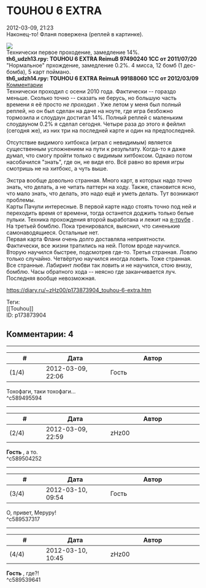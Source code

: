 TOUHOU 6 EXTRA
==============

  
2012-03-09, 21:23  
 Наконец-то! Фланя повержена (реплей в картинке).   
   
   [![](https://c.radikal.ru/c42/2201/ec/32275c0734d9.jpg)](http://www.pixiv.net/member_illust.php?mode=medium&illust_id=25626206)     
 Технически первое проходение, замедление 14%.   
  **th6\_udzh13.rpy: TOUHOU 6 EXTRA ReimuB 97490240 1CC от 2011/07/20**    
 "Нормальное" прхождение, замедление 0.2%. 4 мисса, 12 бомб (1 дес-бомба), 5 карт поймано.   
  **th6\_udzh14.rpy: TOUHOU 6 EXTRA ReimuA 99188060 1CC от 2012/03/09**    
  [Комментарии](https://zHz00.diary.ru/p173873904.htm?index=1#linkmore173873904m1)      
 Технически проходил с осени 2010 года. Фактически -- гораздо меньше. Сколько точно -- сказать не берусь, но большую часть времени я её просто  *не проходил*  . Уже летом у меня был полный реплей, но он был сделан на даче на ноуте, где игра безбожно тормозила и слоудаун достигал 14%. Полный реплей с маленьким слоудауном 0.2% я сделал сегодня. Четыре раза до этого я фейлил (сегодня же), из них три на последней карте и один на предпоследней.   
   
 Отсутствие видимого хитбокса (играл с невидимым) является существенным усложнением на пути к результату. Когда-то я даже думал, что смогу пройти только с видимым хитбоксом. Однако потом насобачился "знать", где он, не видя его. Всё равно во время игры смотришь не на хитбокс, а чуть выше.   
   
 Экстра вообще довольно странная. Много карт, в которых надо  *точно*  знать, что делать, а не читать паттерн на ходу. Также, становится ясно, что мало знать, что делать, это надо ещё и уметь делать. Тут возникают проблемы.   
 Карты Пачули интересные. В первой карте надо стоять точно под ней и переходить время от времени, тогда останется доджить только белые пульки. Техника прохождения второй выработана и лежит на  [я-трубе](https://www.youtube.com/watch?v=V0PhrO25DwQ)  . На третьей бомблю. Пока тренировался, выяснил, что синенькие самонаводящиеся. Остальные нет.   
 Первая карта Флани очень долго доставляла неприятности. Фактически, все жизни тратились на ней. Потом вроде научился. Вторую научился быстрее, подсмотрев где-то. Третья странная. Ловлю только случайно. Четвёртую научился иногда ловить. Тоже странная. Все странные. Лабиринт любви так ловить и не научился, стою внизу, бомблю. Часы обратного хода -- неясно где заканчивается луч. Последняя вообще невозможная.     
  
<https://diary.ru/~zHz00/p173873904_touhou-6-extra.htm>  
  
Теги:  
[[Touhou]]  
ID: p173873904  


Комментарии: 4
--------------

  


---



|         #         |              Дата              |                     Автор                     |           ID           |
| --- | --- | --- | --- |
| (1/4) | 2012-03-09, 22:06 | Гость | c589495594 |

  
 Тохофаги, таки тохофаги...   
 ^c589495594

---



|         #         |              Дата              |                     Автор                     |           ID           |
| --- | --- | --- | --- |
| (2/4) | 2012-03-09, 22:59 | zHz00 | c589504252 |

  
  **Гость**  , а то.   
 ^c589504252

---



|         #         |              Дата              |                     Автор                     |           ID           |
| --- | --- | --- | --- |
| (3/4) | 2012-03-10, 09:54 | Гость | c589537317 |

  
 О, привет, Меруру!   
 ^c589537317

---



|         #         |              Дата              |                     Автор                     |           ID           |
| --- | --- | --- | --- |
| (4/4) | 2012-03-10, 10:45 | zHz00 | c589539641 |

  
  **Гость**  , где?!   
 ^c589539641